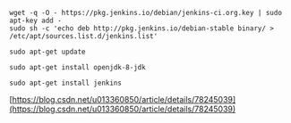 ```
wget -q -O - https://pkg.jenkins.io/debian/jenkins-ci.org.key | sudo apt-key add -
sudo sh -c 'echo deb http://pkg.jenkins.io/debian-stable binary/ > /etc/apt/sources.list.d/jenkins.list'

sudo apt-get update

sudo apt-get install openjdk-8-jdk

sudo apt-get install jenkins
```

[https://blog.csdn.net/u013360850/article/details/78245039](https://blog.csdn.net/u013360850/article/details/78245039)

